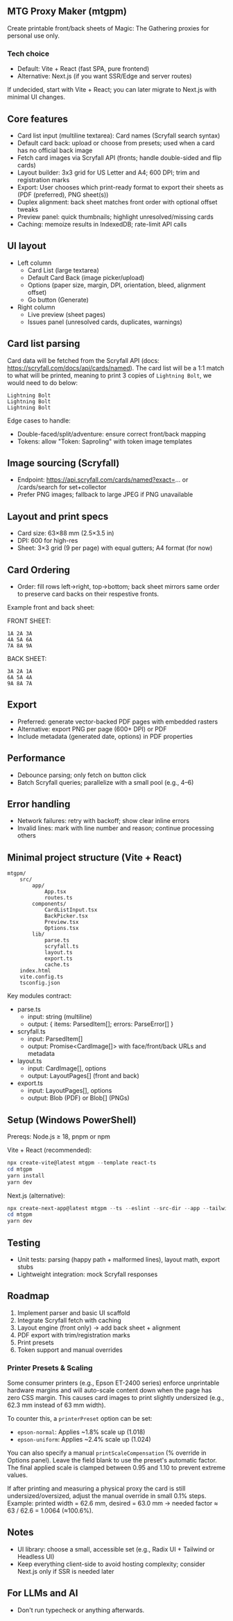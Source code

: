 ## MTG Proxy Maker (mtgpm)

Create printable front/back sheets of Magic: The Gathering proxies for personal use only.

### Tech choice
- Default: Vite + React (fast SPA, pure frontend)
- Alternative: Next.js (if you want SSR/Edge and server routes)

If undecided, start with Vite + React; you can later migrate to Next.js with minimal UI changes.

## Core features
- Card list input (multiline textarea): Card names  (Scryfall search syntax)
- Default card back: upload or choose from presets; used when a card has no official back image
- Fetch card images via Scryfall API (fronts; handle double-sided and flip cards)
- Layout builder: 3x3 grid for US Letter and A4; 600 DPI; trim and registration marks
- Export: User chooses which print-ready format to export their sheets as (PDF (preferred), PNG sheet(s))
- Duplex alignment: back sheet matches front order with optional offset tweaks
- Preview panel: quick thumbnails; highlight unresolved/missing cards
- Caching: memoize results in IndexedDB; rate-limit API calls

## UI layout
- Left column
	- Card List (large textarea)
	- Default Card Back (image picker/upload)
	- Options (paper size, margin, DPI, orientation, bleed, alignment offset)
	- Go button (Generate)
- Right column
	- Live preview (sheet pages)
	- Issues panel (unresolved cards, duplicates, warnings)

## Card list parsing
Card data will be fetched from the Scryfall API (docs: https://scryfall.com/docs/api/cards/named). The card list will be a 1:1 match to what will be printed, meaning to print 3 copies of `Lightning Bolt`, we would need to do below:

```
Lightning Bolt
Lightning Bolt
Lightning Bolt
```

Edge cases to handle:
- Double-faced/split/adventure: ensure correct front/back mapping
- Tokens: allow "Token: Saproling" with token image templates

## Image sourcing (Scryfall)
- Endpoint: https://api.scryfall.com/cards/named?exact=... or /cards/search for set+collector
- Prefer PNG images; fallback to large JPEG if PNG unavailable

## Layout and print specs
- Card size: 63×88 mm (2.5×3.5 in)
- DPI: 600 for high-res
- Sheet: 3×3 grid (9 per page) with equal gutters; A4 format (for now)

## Card Ordering
- Order: fill rows left→right, top→bottom; back sheet mirrors same order to preserve card backs on their respestive fronts.

Example front and back sheet:

FRONT SHEET:
```
1A 2A 3A
4A 5A 6A
7A 8A 9A
```

BACK SHEET:
```
3A 2A 1A
6A 5A 4A
9A 8A 7A
```


## Export
- Preferred: generate vector-backed PDF pages with embedded rasters
- Alternative: export PNG per page (600+ DPI) or PDF
- Include metadata (generated date, options) in PDF properties

## Performance
- Debounce parsing; only fetch on button click
- Batch Scryfall queries; parallelize with a small pool (e.g., 4–6)

## Error handling
- Network failures: retry with backoff; show clear inline errors
- Invalid lines: mark with line number and reason; continue processing others

## Minimal project structure (Vite + React)
```
mtgpm/
	src/
		app/
			App.tsx
			routes.ts
		components/
			CardListInput.tsx
			BackPicker.tsx
			Preview.tsx
			Options.tsx
		lib/
			parse.ts
			scryfall.ts
			layout.ts
			export.ts
			cache.ts
	index.html
	vite.config.ts
	tsconfig.json
```

Key modules contract:
- parse.ts
	- input: string (multiline)
	- output: { items: ParsedItem[]; errors: ParseError[] }
- scryfall.ts
	- input: ParsedItem[]
	- output: Promise<CardImage[]> with face/front/back URLs and metadata
- layout.ts
	- input: CardImage[], options
	- output: LayoutPages[] (front and back)
- export.ts
	- input: LayoutPages[], options
	- output: Blob (PDF) or Blob[] (PNGs)

## Setup (Windows PowerShell)
Prereqs: Node.js ≥ 18, pnpm or npm

Vite + React (recommended):
```powershell
npx create-vite@latest mtgpm --template react-ts
cd mtgpm
yarn install
yarn dev
```

Next.js (alternative):
```powershell
npx create-next-app@latest mtgpm --ts --eslint --src-dir --app --tailwind --import-alias "@/*"
cd mtgpm
yarn dev
```

## Testing
- Unit tests: parsing (happy path + malformed lines), layout math, export stubs
- Lightweight integration: mock Scryfall responses

## Roadmap
1) Implement parser and basic UI scaffold
2) Integrate Scryfall fetch with caching
3) Layout engine (front only) → add back sheet + alignment
4) PDF export with trim/registration marks
5) Print presets
6) Token support and manual overrides

### Printer Presets & Scaling
Some consumer printers (e.g., Epson ET-2400 series) enforce unprintable hardware margins and will auto-scale content down when the page has zero CSS margin. This causes card images to print slightly undersized (e.g., 62.3 mm instead of 63 mm width).

To counter this, a `printerPreset` option can be set:
- `epson-normal`: Applies ~1.8% scale up (1.018)
- `epson-uniform`: Applies ~2.4% scale up (1.024)

You can also specify a manual `printScaleCompensation` (% override in Options panel). Leave the field blank to use the preset's automatic factor. The final applied scale is clamped between 0.95 and 1.10 to prevent extreme values.

If after printing and measuring a physical proxy the card is still undersized/oversized, adjust the manual override in small 0.1% steps. Example: printed width = 62.6 mm, desired = 63.0 mm → needed factor ≈ 63 / 62.6 = 1.0064 (≈100.6%).

## Notes
- UI library: choose a small, accessible set (e.g., Radix UI + Tailwind or Headless UI)
- Keep everything client-side to avoid hosting complexity; consider Next.js only if SSR is needed later


## For LLMs and AI
- Don't run typecheck or anything afterwards.